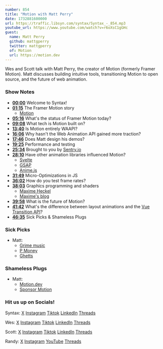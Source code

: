 ```yaml
---
number: 854
title: "Motion with Matt Perry"
date: 1732881600000
url: https://traffic.libsyn.com/syntax/Syntax_-_854.mp3
youtube_url: https://www.youtube.com/watch?v=r6oXsC1gGHc
guest:
  name: Matt Perry
  github: mattgperry
  twitter: mattgperry
  of: Motion
  url: https://motion.dev
---
```


Wes and Scott talk with Matt Perry, the creator of Motion (formerly Framer Motion). Matt discusses building intuitive tools, transitioning Motion to open source, and the future of web animation.

### Show Notes

* **[00:00](#t=00:00)** Welcome to Syntax!
* **[01:15](#t=01:15)** The Framer Motion story  
  * [Motion](https://motion.dev)
* **[05:16](#t=05:16)** What's the status of Framer Motion today?
* **[09:08](#t=09:08)** What tech is Motion built on?
* **[13:40](#t=13:40)** Is Motion entirely WAAPI?
* **[16:06](#t=16:06)** Why hasn't the Web Animation API gained more traction?
* **[17:46](#t=17:46)** Does Matt design his demos?
* **[19:25](#t=19:25)** Performance and testing
* **[25:34](#t=25:34)** Brought to you by [Sentry.io](https://sentry.io)
* **[28:10](#t=28:10)** Have other animation libraries influenced Motion?  
  * [Svelte](https://svelte.dev/)  
  * [GSAP](https://gsap.com/)  
  * [Anime.js](https://animejs.com/)
* **[31:49](#t=31:49)** Micro-Optimizations in JS
* **[36:02](#t=36:02)** How do you test frame rates?
* **[38:03](#t=38:03)** Graphics programming and shaders  
  * [Maxime Heckel](https://maximeheckel.com/)  
  * [Maxime's blog](https://blog.maximeheckel.com/)
* **[39:58](#t=39:58)** What is the future of Motion?
* **[41:42](#t=41:42)** What's the difference between layout animations and the [Vue Transition API](https://vuejs.org/guide/built-ins/transition)?
* **[46:35](#t=46:35)** Sick Picks & Shameless Plugs

### Sick Picks

- Matt:
  * [Grime music](https://en.wikipedia.org/wiki/Grime_music)
  * [P Money](https://en.wikipedia.org/wiki/P_Money)
  * [Ghetts](https://en.wikipedia.org/wiki/Ghetts)

### Shameless Plugs

- Matt:
  * [Motion.dev](https://motion.dev)
  * [Sponsor Motion](https://motion.dev/sponsor)

### Hit us up on Socials!

Syntax: [X](https://twitter.com/syntaxfm) [Instagram](https://www.instagram.com/syntax_fm/) [Tiktok](https://www.tiktok.com/@syntaxfm) [LinkedIn](https://www.linkedin.com/company/96077407/admin/feed/posts/) [Threads](https://www.threads.net/@syntax_fm)

Wes: [X](https://twitter.com/wesbos) [Instagram](https://www.instagram.com/wesbos/) [Tiktok](https://www.tiktok.com/@wesbos) [LinkedIn](https://www.linkedin.com/in/wesbos/) [Threads](https://www.threads.net/@wesbos)

Scott: [X](https://twitter.com/stolinski) [Instagram](https://www.instagram.com/stolinski/) [Tiktok](https://www.tiktok.com/@stolinski) [LinkedIn](https://www.linkedin.com/in/stolinski/) [Threads](https://www.threads.net/@stolinski)

Randy: [X](https://twitter.com/randyrektor) [Instagram](https://www.instagram.com/randyrektor/) [YouTube](https://www.youtube.com/@randyrektor) [Threads](https://www.threads.net/@randyrektor)